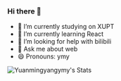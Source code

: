### Hi there 👋
- 🔭 I’m currently studying on XUPT 
- 🌱 I’m currently learning React
- 🤔 I’m looking for help with bilibili
- 💬 Ask me about web
- 😄 Pronouns: ymy



![Yuanmingyangymy's Stats](https://github-readme-stats.vercel.app/api?username=Yuanmingyangymy&theme=react&show_icons=true&hide_border=true&count_private=true)
<!--
**Yuanmingyangymy/Yuanmingyangymy** is a ✨ _special_ ✨ repository because its `README.md` (this file) appears on your GitHub profile.

Here are some ideas to get you started:

- 🔭 I’m currently working on ...
- 🌱 I’m currently learning ...
- 👯 I’m looking to collaborate on ...
- 🤔 I’m looking for help with ...
- 💬 Ask me about ...
- 📫 How to reach me: ...
- 😄 Pronouns: ...
- ⚡ Fun fact: ...
-->
